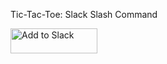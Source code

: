 Tic-Tac-Toe: Slack Slash Command

<a href="https://slack.com/oauth/authorize?scope=commands+team%3Aread&client_id=your_client_id"><img alt="Add to Slack" height="40" width="139" src="https://platform.slack-edge.com/img/add_to_slack.png" srcset="https://platform.slack-edge.com/img/add_to_slack.png 1x, https://platform.slack-edge.com/img/add_to_slack@2x.png 2x" /></a>
